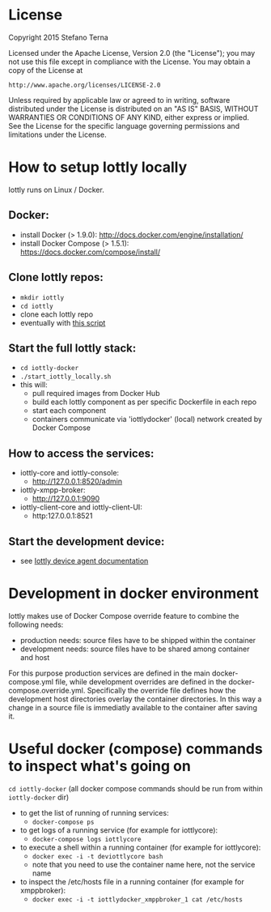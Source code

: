 # License

Copyright 2015 Stefano Terna

Licensed under the Apache License, Version 2.0 (the "License");
you may not use this file except in compliance with the License.
You may obtain a copy of the License at

    http://www.apache.org/licenses/LICENSE-2.0

Unless required by applicable law or agreed to in writing, software
distributed under the License is distributed on an "AS IS" BASIS,
WITHOUT WARRANTIES OR CONDITIONS OF ANY KIND, either express or implied.
See the License for the specific language governing permissions and
limitations under the License.

# How to setup Iottly locally

Iottly runs on Linux / Docker.

## Docker:
- install Docker (> 1.9.0): http://docs.docker.com/engine/installation/
- install Docker Compose (> 1.5.1): https://docs.docker.com/compose/install/

## Clone Iottly repos:
- `mkdir iottly`
- `cd iottly`
- clone each Iottly repo
- eventually with [this script](https://raw.githubusercontent.com/iottly/iottly-docker/master/gitclone.sh)

## Start the full Iottly stack:
- `cd iottly-docker`
- `./start_iottly_locally.sh`
- this will:
  - pull required images from Docker Hub
  - build each Iottly component as per specific Dockerfile in each repo
  - start each component
  - containers communicate via 'iottlydocker' (local) network created by Docker Compose

## How to access the services:

- iottly-core and iottly-console:
  - http://127.0.0.1:8520/admin
- iottly-xmpp-broker:
  - http://127.0.0.1:9090
- iottly-client-core and iottly-client-UI:
  - http:127.0.0.1:8521


## Start the development device:
- see [Iottly device agent documentation](https://github.com/iottly/iottly-device-agent-py)

# Development in docker environment

Iottly makes use of Docker Compose override feature to combine the following needs:
- production needs: source files have to be shipped within the container
- development needs: source files have to be shared among container and host

For this purpose production services are defined in the main docker-compose.yml file, while development overrides are defined in the docker-compose.override.yml. Specifically the override file defines how the development host directories overlay the container directories. In this way a change in a source file is immediatly available to the container after saving it.

# Useful docker (compose) commands to inspect what's going on

`cd iottly-docker`
(all docker compose commands should be run from within `iottly-docker` dir)

- to get the list of running of running services:
  - `docker-compose ps`
- to get logs of a running service (for example for iottlycore):
  - `docker-compose logs iottlycore`
- to execute a shell within a running container (for example for iottlycore):
  - `docker exec -i -t deviottlycore bash`
  - note that you need to use the container name here, not the service name
- to inspect the /etc/hosts file in a running container (for example for xmppbroker):
  - `docker exec -i -t iottlydocker_xmppbroker_1 cat /etc/hosts`